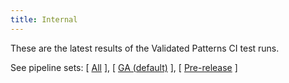 ```yaml
---
title: Internal
---
```


These are the latest results of the Validated Patterns CI test runs.

See pipeline sets: [ [All](/ci/internal?sets=all) ], [ [GA (default)](/ci/internal?sets=GA) ], [ [Pre-release](/ci/internal?sets=early) ]

  <script type="text/javascript" src="/js/dashboard.js"></script>


  <div class='ci-results'>
    <p id="ci-dataset"> </p>
    <script>
      obtainBadges({ 'target':'ci-dataset', 'links':'internal' });
    </script>
  </div>
